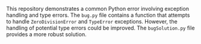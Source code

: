 This repository demonstrates a common Python error involving exception handling and type errors. The `bug.py` file contains a function that attempts to handle `ZeroDivisionError` and `TypeError` exceptions. However, the handling of potential type errors could be improved. The `bugSolution.py` file provides a more robust solution.